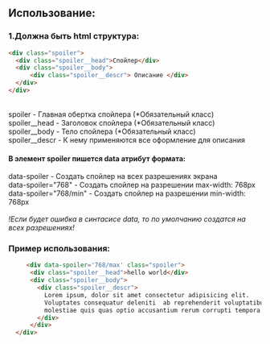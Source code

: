 ## Использование: 
  ### 1.Должна быть html структура:
  ```html
  <div class="spoiler">
    <div class="spoiler__head">Спойлер</div>
    <div class="spoiler__body">
        <div class="spoiler__descr"> Описание </div>
    </div>
  </div> 
  ```
  <br>
  spoiler - Главная обертка спойлера (*Обязательный класс)<br>
  spoiler__head - Заголовок спойлера (*Обязательный класс)<br>
  spoiler__body - Тело спойлера (*Обязательный класс)<br>
  spoiler__descr - К нему применяются все оформление для описания
  
  #### В элемент spoiler пишется data атрибут формата:
  data-spoiler - Создать спойлер на всех разрешениях экрана <br>
  data-spoiler="768" - Создать спойлер на разрешении max-width: 768px <br>
  data-spoiler="768/min" - Создать спойлер на разрешении min-width: 768px <br>
  <br>
  <i>!Если будет ошибка в синтасисе data, то по умолчанию создатся на всех разрешениях!</i>


### Пример использования: 
  ```html
       <div data-spoiler='768/max' class="spoiler">
        <div class="spoiler__head">hello world</div>
        <div class="spoiler__body">
          <div class="spoiler__descr">
            Lorem ipsum, dolor sit amet consectetur adipisicing elit. 
            Voluptates consequatur deleniti  ab reprehenderit voluptatibus enim a facere quod aliquid, 
            molestiae quis quas optio accusantium rerum corrupti tempora! Praesentium, odio similique.
          </div>
        </div>
    </div>
  ```
